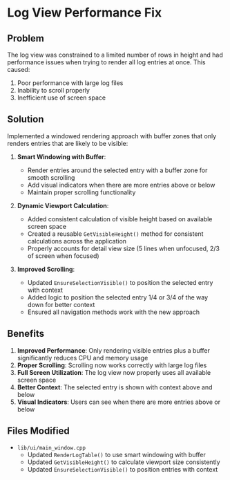 # Log View Performance Fix

## Problem
The log view was constrained to a limited number of rows in height and had performance issues when trying to render all log entries at once. This caused:
1. Poor performance with large log files
2. Inability to scroll properly
3. Inefficient use of screen space

## Solution
Implemented a windowed rendering approach with buffer zones that only renders entries that are likely to be visible:

1. **Smart Windowing with Buffer**:
   - Render entries around the selected entry with a buffer zone for smooth scrolling
   - Add visual indicators when there are more entries above or below
   - Maintain proper scrolling functionality

2. **Dynamic Viewport Calculation**:
   - Added consistent calculation of visible height based on available screen space
   - Created a reusable `GetVisibleHeight()` method for consistent calculations across the application
   - Properly accounts for detail view size (5 lines when unfocused, 2/3 of screen when focused)

3. **Improved Scrolling**:
   - Updated `EnsureSelectionVisible()` to position the selected entry with context
   - Added logic to position the selected entry 1/4 or 3/4 of the way down for better context
   - Ensured all navigation methods work with the new approach

## Benefits
1. **Improved Performance**: Only rendering visible entries plus a buffer significantly reduces CPU and memory usage
2. **Proper Scrolling**: Scrolling now works correctly with large log files
3. **Full Screen Utilization**: The log view now properly uses all available screen space
4. **Better Context**: The selected entry is shown with context above and below
5. **Visual Indicators**: Users can see when there are more entries above or below

## Files Modified
- `lib/ui/main_window.cpp`
  - Updated `RenderLogTable()` to use smart windowing with buffer
  - Updated `GetVisibleHeight()` to calculate viewport size consistently
  - Updated `EnsureSelectionVisible()` to position entries with context